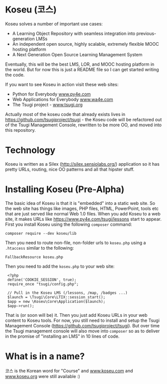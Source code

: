 # Koseu (코스)

Koseu solves a number of important use cases:

* A Learning Object Repository with seamless integration into previous-generation LMSs
* An independent open source, highly scalable, extremely flexible MOOC hosting platform
* A Next Generation Open Source Learning Management System

Eventually, this will be the best LMS, LOR, and MOOC hosting platform in the world.  But for now this is just a README file
so I can get started writing the code.

If you want to see Koseu in action visit these web sites:

* Python for Everybody www.py4e.com
* Web Applications for Everybody www.wa4e.com
* The Tsugi project - www.tsugi.org

Actually most of the koseu code that already exists lives in https://github.com/tsugiproject/tsugi - the Koseu
code will be refactored out of the Tsugi Management Console, rewritten to be more OO, and moved into this repository.

# Technology

Koseu is written as a Silex (http://silex.sensiolabs.org/) application so it
has pretty URLs, routing, nice OO patterns and all that hipster stuff.

# Installing Koseu (Pre-Alpha)

The basic idea of Koseu is that it is "embedded" into a static web site.  So the web site has things like images, 
PHP files, HTML, PowerPoint, tools etc that are just served like normal Web 1.0 files.  When you add Koseu to a
web site, it makes URLs like https://www.py4e.com/tsugi/lessons start to appear.  First you install Koseu using the
following `composer` command:

    composer require --dev koseu/lib

Then you need to route non-file, non-folder urls to `koseu.php` using a `.htaccess` similar to the following:

    FallbackResource koseu.php

Then you need to add the `koseu.php` to your web site:

     <?php
     define('COOKIE_SESSION', true);
     require_once "tsugi/config.php";

     // Pull in the Koseu LMS (/lessons, /map, /badges ...)
     $launch = \Tsugi\Core\LTIX::session_start();
     $app = new \Koseu\Core\Application($launch);
     $app->run();

That is (or soon will be) it.  Then you just add Koseu URLs in your web content to Koseu tools.  For now,
you still need to install and setup the Tsugi Management Console (https://github.com/tsugiproject/tsugi).
But over time the Tsugi management console will also move into `composer` so as to deliver in the promise of
"installing an LMS" in 10 lines of code.

# What is in a name?

코스 is the Korean word for "Course" and www.koseu.com and www.koseu.org were still available :)

